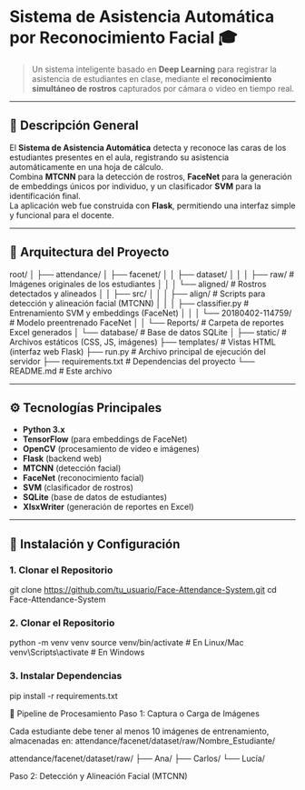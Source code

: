 # Sistema de Asistencia Automática por Reconocimiento Facial 🎓

> Un sistema inteligente basado en **Deep Learning** para registrar la asistencia de estudiantes en clase, mediante el **reconocimiento simultáneo de rostros** capturados por cámara o video en tiempo real.

---

## 🧠 Descripción General

El **Sistema de Asistencia Automática** detecta y reconoce las caras de los estudiantes presentes en el aula, registrando su asistencia automáticamente en una hoja de cálculo.  
Combina **MTCNN** para la detección de rostros, **FaceNet** para la generación de embeddings únicos por individuo, y un clasificador **SVM** para la identificación final.  
La aplicación web fue construida con **Flask**, permitiendo una interfaz simple y funcional para el docente.

---

## 🧩 Arquitectura del Proyecto

root/
│
├── attendance/
│ ├── facenet/
│ │ ├── dataset/
│ │ │ ├── raw/ # Imágenes originales de los estudiantes
│ │ │ └── aligned/ # Rostros detectados y alineados
│ │ ├── src/
│ │ │ ├── align/ # Scripts para detección y alineación facial (MTCNN)
│ │ │ ├── classifier.py # Entrenamiento SVM y embeddings (FaceNet)
│ │ │ └── 20180402-114759/ # Modelo preentrenado FaceNet
│ │ └── Reports/ # Carpeta de reportes Excel generados
│ └── database/ # Base de datos SQLite
│
├── static/ # Archivos estáticos (CSS, JS, imágenes)
├── templates/ # Vistas HTML (interfaz web Flask)
├── run.py # Archivo principal de ejecución del servidor
├── requirements.txt # Dependencias del proyecto
└── README.md # Este archivo

---

## ⚙️ Tecnologías Principales

- **Python 3.x**
- **TensorFlow** (para embeddings de FaceNet)
- **OpenCV** (procesamiento de video e imágenes)
- **Flask** (backend web)
- **MTCNN** (detección facial)
- **FaceNet** (reconocimiento facial)
- **SVM** (clasificador de rostros)
- **SQLite** (base de datos de estudiantes)
- **XlsxWriter** (generación de reportes en Excel)

---

## 🚀 Instalación y Configuración

### 1. Clonar el Repositorio
git clone https://github.com/tu_usuario/Face-Attendance-System.git
cd Face-Attendance-System

### 2. Clonar el Repositorio

python -m venv venv
source venv/bin/activate  # En Linux/Mac
venv\Scripts\activate     # En Windows

### 3. Instalar Dependencias
pip install -r requirements.txt

📸 Pipeline de Procesamiento
Paso 1: Captura o Carga de Imágenes

Cada estudiante debe tener al menos 10 imágenes de entrenamiento, almacenadas en:
attendance/facenet/dataset/raw/Nombre_Estudiante/

attendance/facenet/dataset/raw/
    ├── Ana/
    ├── Carlos/
    └── Lucía/

Paso 2: Detección y Alineación Facial (MTCNN)

